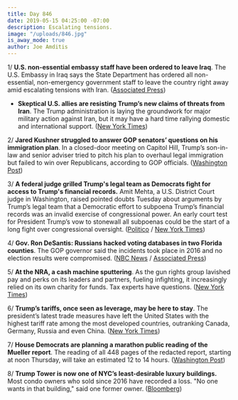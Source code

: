 ```yaml
---
title: Day 846
date: 2019-05-15 04:25:00 -07:00
description: Escalating tensions.
image: "/uploads/846.jpg"
is_away_mode: true
author: Joe Amditis
---
```


1/ **U.S. non-essential embassy staff have been ordered to leave Iraq**. The U.S. Embassy in Iraq says the State Department has ordered all non-essential, non-emergency government staff to leave the country right away amid escalating tensions with Iran. ([Associated Press](https://apnews.com/c61546f081e842f6b5d944ed20a204bc))

* **Skeptical U.S. allies are resisting Trump’s new claims of threats from Iran**. The Trump administration is laying the groundwork for major military action against Iran, but it may have a hard time rallying domestic and international support. ([New York Times](https://www.nytimes.com/2019/05/14/world/middleeast/trump-iran-threats.html))

2/ **Jared Kushner struggled to answer GOP senators’ questions on his immigration plan**. In a closed-door meeting on Capitol Hill, Trump’s son-in-law and senior adviser tried to pitch his plan to overhaul legal immigration but failed to win over Republicans, according to GOP officials. ([Washington Post](https://www.washingtonpost.com/powerpost/kushner-struggles-to-answer-gop-senators-questions-on-his-immigration-plan/2019/05/14/c8d7ead0-7692-11e9-b3f5-5673edf2d127_story.html))

3/ **A federal judge grilled Trump's legal team as Democrats fight for access to Trump's financial records.** Amit Mehta, a U.S. District Court judge in Washington, raised pointed doubts Tuesday about arguments by Trump’s legal team that a Democratic effort to subpoena Trump’s financial records was an invalid exercise of congressional power. An early court test for President Trump’s vow to stonewall all subpoenas could be the start of a long fight over congressional oversight. ([Politico](https://www.politico.com/story/2019/05/14/trump-subpoena-congress-legal-1318867) / [New York Times](https://www.nytimes.com/2019/05/14/us/politics/trump-financial-records-hearing.html))

4/ **Gov. Ron DeSantis: Russians hacked voting databases in two Florida counties**. The GOP governor said the incidents took place in 2016 and no election results were compromised. ([NBC News](https://www.nbcnews.com/politics/elections/gov-desantis-russians-hacked-voting-databases-two-florida-counties-n1005461) / [Associated Press](https://apnews.com/a2af9039533b42bba0e4e04af11ecd67))

5/ **At the NRA, a cash machine sputtering**. As the gun rights group lavished pay and perks on its leaders and partners, fueling infighting, it increasingly relied on its own charity for funds. Tax experts have questions. ([New York Times](https://www.nytimes.com/2019/05/14/us/nra-finances-executives-board-members.html))

6/ **Trump’s tariffs, once seen as leverage, may be here to stay**. The president’s latest trade measures have left the United States with the highest tariff rate among the most developed countries, outranking Canada, Germany, Russia and even China. ([New York Times](https://www.nytimes.com/2019/05/14/us/politics/trump-tariffs-china.html))

7/ **House Democrats are planning a marathon public reading of the Mueller report**. The reading of all 448 pages of the redacted report, starting at noon Thursday, will take an estimated 12 to 14 hours. ([Washington Post](https://www.washingtonpost.com/politics/2019/05/14/house-democrats-plan-marathon-public-reading-mueller-report/))

8/ **Trump Tower is now one of NYC’s least-desirable luxury buildings.** Most condo owners who sold since 2016 have recorded a loss. "No one wants in that building," said one former owner. ([Bloomberg](https://www.bloomberg.com/news/articles/2019-05-14/trump-tower-is-now-one-of-nyc-s-least-desirable-luxury-buildings?srnd=premium))